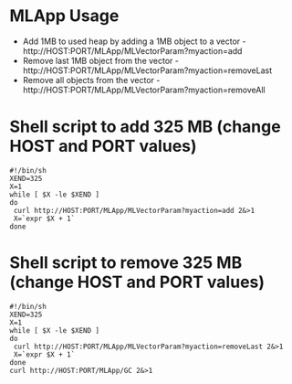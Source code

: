 # MLApp Usage
- Add 1MB to used heap by adding a 1MB object to a vector - http://HOST:PORT/MLApp/MLVectorParam?myaction=add
- Remove last 1MB object from the vector - http://HOST:PORT/MLApp/MLVectorParam?myaction=removeLast
- Remove all objects from the vector - http://HOST:PORT/MLApp/MLVectorParam?myaction=removeAll

# Shell script to add 325 MB (change HOST and PORT values)
```
#!/bin/sh
XEND=325
X=1
while [ $X -le $XEND ]
do
 curl http://HOST:PORT/MLApp/MLVectorParam?myaction=add 2&>1
 X=`expr $X + 1`
done
```

# Shell script to remove 325 MB (change HOST and PORT values)
```
#!/bin/sh
XEND=325
X=1
while [ $X -le $XEND ]
do
 curl http://HOST:PORT/MLApp/MLVectorParam?myaction=removeLast 2&>1
 X=`expr $X + 1`
done
curl http://HOST:PORT/MLApp/GC 2&>1
```

